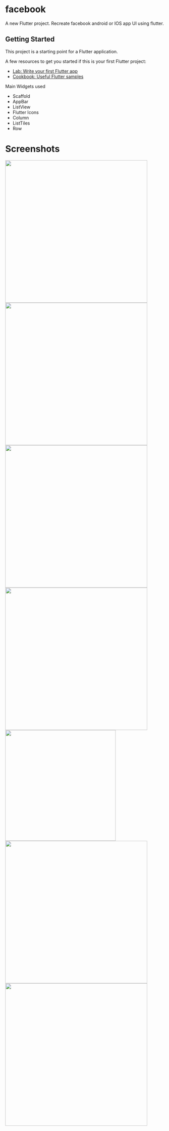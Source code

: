 # facebook

A new Flutter project.
Recreate facebook android or IOS app UI using flutter.

## Getting Started

This project is a starting point for a Flutter application.

A few resources to get you started if this is your first Flutter project:

- [Lab: Write your first Flutter app](https://flutter.dev/docs/get-started/codelab)
- [Cookbook: Useful Flutter samples](https://flutter.dev/docs/cookbook)

Main Widgets used
- Scaffold
- AppBar
- ListView
- Flutter Icons
- Column
- ListTiles
- Row

# Screenshots

<img src="pcs/1st.jpg" width="450">

<img src="pcs/5.jpg" width="450">

<img src="pcs/10.jpg" width="450">

<img src="pcs/9.jpg" width="450">

<img src="pcs/11.jpg" width="350">

<img src="pcs/12.jpg" width="450">

<img src="pcs/4.jpg" width="450">

<!-- ![sc](pcs/1st.jpg)
![sc](pcs/5.jpg)
![sc](pcs/10.jpg)
![sc](pcs/9.jpg)
![sc](pcs/11.jpg)
![sc](pcs/12.jpg)
![sc](pcs/4.jpg) -->